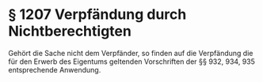# § 1207 Verpfändung durch Nichtberechtigten
Gehört die Sache nicht dem Verpfänder, so finden auf die Verpfändung die für den Erwerb des Eigentums geltenden Vorschriften der §§ 932, 934, 935 entsprechende Anwendung.